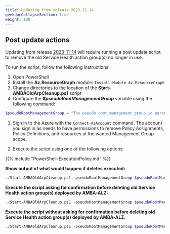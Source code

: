 ```yaml
---
title: Updating from release 2023-11-14
geekdocCollapseSection: true
weight: 100
---
```


## Post update actions

Updating from release [2023-11-14](../../Whats-New#2023-11-14) will require running a post update script to remove the old Service Health action group(s) no longer in use.

  To run the script, follow the following instructions:

  1. Open PowerShell
  2. Install the **Az.ResourceGraph** module: `Install-Module Az.ResourceGraph`
  3. Change directories to the location of the **Start-AMBAOldArpCleanup.ps1** script
  4. Configure the _**$pseudoRootManagementGroup**_ variable using the following command:

  ```powershell
  $pseudoRootManagementGroup = "The pseudo root management group id parenting the identity, management and connectivity management groups"
  ```

  1. Sign in to the Azure with the `Connect-AzAccount` command. The account you sign in as needs to have permissions to remove Policy Assignments, Policy Definitions, and resources at the wanted Management Group scope.

  2. Execute the script using one of the following options:

  {{% include "PowerShell-ExecutionPolicy.md" %}}

  **Show output of what would happen if deletes executed:**

  ```powershell
  ./Start-AMBAOldArpCleanup.ps1 -pseudoRootManagementGroup $pseudoRootManagementGroup -WhatIf
  ```

  **Execute the script asking for confirmation before deleting old Service Health action group(s) deployed by AMBA-ALZ:**

  ```powershell
  ./Start-AMBAOldArpCleanup.ps1 -pseudoRootManagementGroup $pseudoRootManagementGroup
  ```

  **Execute the script <ins>without</ins> asking for confirmation before deleting old Service Health action group(s) deployed by AMBA-ALZ.**

  ```powershell
  ./Start-AMBAOldArpCleanup.ps1 -pseudoRootManagementGroup $pseudoRootManagementGroup -Confirm:$false
  ```
